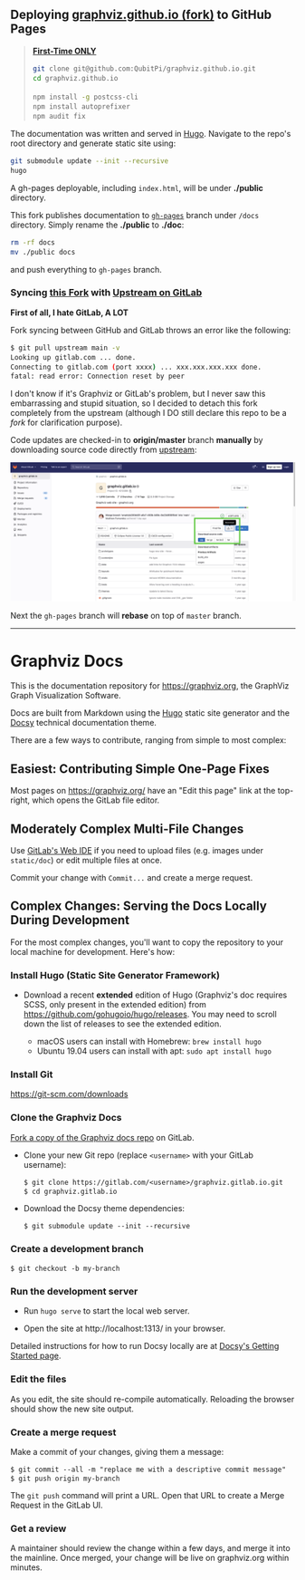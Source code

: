 Deploying [graphviz.github.io (fork)](https://github.com/QubitPi/graphviz.github.io) to GitHub Pages
----------------------------------------------------------------------------------------------------

> [**First-Time ONLY**](https://github.com/google/docsy/issues/235#issuecomment-605769523)
> 
> ```bash
> git clone git@github.com:QubitPi/graphviz.github.io.git
> cd graphviz.github.io
> 
> npm install -g postcss-cli
> npm install autoprefixer
> npm audit fix
> ```

The documentation was written and served in [Hugo](https://gohugo.io/). Navigate to the repo's root directory and
generate static site using:

```bash
git submodule update --init --recursive
hugo
```

A gh-pages deployable, including `index.html`, will be under **./public** directory.

This fork publishes documentation to [`gh-pages`](https://pages.github.com/) branch under `/docs` directory. Simply
rename the **./public** to **./doc**:

```bash
rm -rf docs
mv ./public docs
```

and push everything to `gh-pages` branch.

### Syncing [this Fork](https://github.com/QubitPi/graphviz.github.io) with [Upstream on GitLab](https://gitlab.com/graphviz/graphviz.gitlab.io)

**First of all, I hate GitLab, A LOT**

Fork syncing between GitHub and GitLab throws an error like the following:

```bash
$ git pull upstream main -v
Looking up gitlab.com ... done.
Connecting to gitlab.com (port xxxx) ... xxx.xxx.xxx.xxx done.
fatal: read error: Connection reset by peer
```

I don't know if it's Graphviz or GitLab's problem, but I never saw this embarrassing and stupid situation, so I decided
to detach this fork completely from the upstream (although I DO still declare this repo to be a _fork_ for clarification 
purpose). 

Code updates are checked-in to **origin/master** branch **manually** by downloading source code directly from
[upstream](https://gitlab.com/graphviz/graphviz.gitlab.io):

![Error loading syncing-code.png](./syncing-code.png)

Next the `gh-pages` branch will **rebase** on top of `master` branch.

---

# Graphviz Docs

This is the documentation repository for https://graphviz.org, the GraphViz
Graph Visualization Software.

Docs are built from Markdown using the [Hugo](https://gohugo.io/) static
site generator and the [Docsy](https://www.docsy.dev/) technical documentation
theme.

There are a few ways to contribute, ranging from simple to most complex:

## Easiest: Contributing Simple One-Page Fixes

Most pages on https://graphviz.org/ have an "Edit this page" link at the
top-right, which opens the GitLab file editor.

## Moderately Complex Multi-File Changes

Use [GitLab's Web
IDE](https://gitlab.com/-/ide/project/graphviz/graphviz.gitlab.io/edit/main/-/)
if you need to upload files (e.g. images under `static/doc`) or edit multiple
files at once.

Commit your change with `Commit...` and create a merge request.

## Complex Changes: Serving the Docs Locally During Development

For the most complex changes, you'll want to copy the repository to your local
machine for development. Here's how:

### Install Hugo (Static Site Generator Framework)

* Download a recent **extended** edition of Hugo (Graphviz's doc requires SCSS,
  only present in the extended edition) from
  https://github.com/gohugoio/hugo/releases. You may need to scroll down the
  list of releases to see the extended edition.
  
  * macOS users can install with Homebrew: `brew install hugo`
  * Ubuntu 19.04 users can install with apt: `sudo apt install hugo`

### Install Git

https://git-scm.com/downloads

### Clone the Graphviz Docs

[Fork a copy of the Graphviz docs
repo](https://gitlab.com/graphviz/graphviz.gitlab.io/-/forks/new) on GitLab.

* Clone your new Git repo (replace `<username>` with your GitLab username):

  ```shell
  $ git clone https://gitlab.com/<username>/graphviz.gitlab.io.git
  $ cd graphviz.gitlab.io
  ```

* Download the Docsy theme dependencies:

  ```shell
  $ git submodule update --init --recursive
  ```

### Create a development branch

```
$ git checkout -b my-branch
```

### Run the development server

* Run `hugo serve` to start the local web server.

* Open the site at http://localhost:1313/ in your browser.

Detailed instructions for how to run Docsy locally are at [Docsy's Getting
Started page](https://www.docsy.dev/docs/getting-started/).

### Edit the files

As you edit, the site should re-compile automatically. Reloading the browser
should show the new site output.

### Create a merge request

Make a commit of your changes, giving them a message:

```shell
$ git commit --all -m "replace me with a descriptive commit message"
$ git push origin my-branch
```

The `git push` command will print a URL. Open that URL to create a Merge
Request in the GitLab UI.

### Get a review

A maintainer should review the change within a few days, and merge it into the
mainline. Once merged, your change will be live on graphviz.org within minutes.
